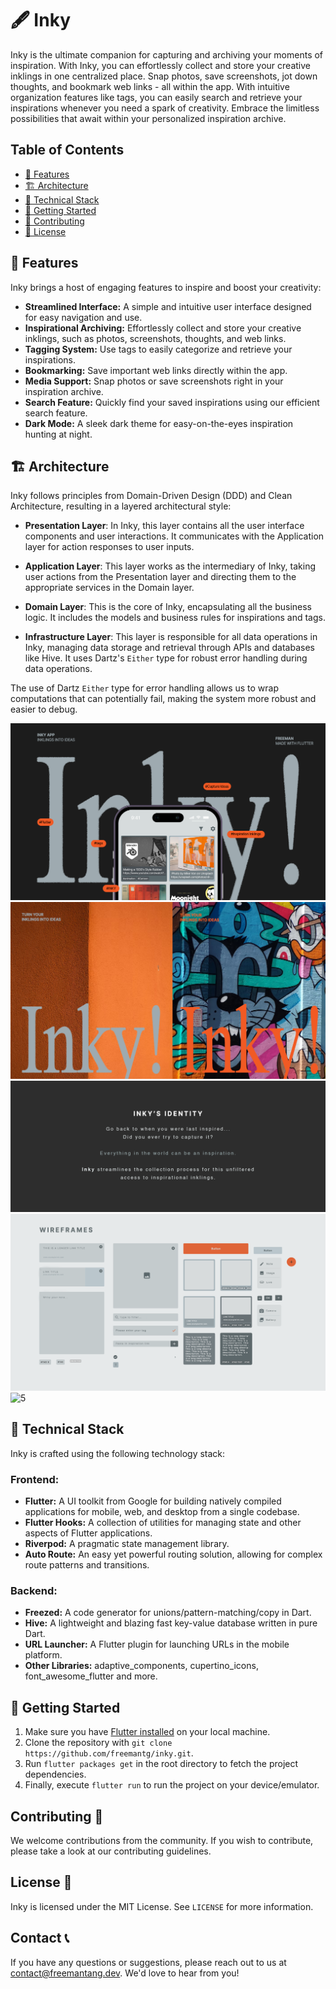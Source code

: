 # 🖋️ Inky 

Inky is the ultimate companion for capturing and archiving your moments of inspiration. With Inky, you can effortlessly collect and store your creative inklings in one centralized place. Snap photos, save screenshots, jot down thoughts, and bookmark web links - all within the app. With intuitive organization features like tags, you can easily search and retrieve your inspirations whenever you need a spark of creativity. Embrace the limitless possibilities that await within your personalized inspiration archive.

## Table of Contents

- [🌟 Features](#-features)
- [🏗️ Architecture](#-architecture)
- [🔧 Technical Stack](#-technical-stack)
- [🚀 Getting Started](#-getting-started)
- [🤝 Contributing](#-contributing)
- [📝 License](#-license)

## 🌟 Features

Inky brings a host of engaging features to inspire and boost your creativity:

- **Streamlined Interface:** A simple and intuitive user interface designed for easy navigation and use.
- **Inspirational Archiving:** Effortlessly collect and store your creative inklings, such as photos, screenshots, thoughts, and web links.
- **Tagging System:** Use tags to easily categorize and retrieve your inspirations.
- **Bookmarking:** Save important web links directly within the app.
- **Media Support:** Snap photos or save screenshots right in your inspiration archive.
- **Search Feature:** Quickly find your saved inspirations using our efficient search feature.
- **Dark Mode:** A sleek dark theme for easy-on-the-eyes inspiration hunting at night.

## 🏗️ Architecture

Inky follows principles from Domain-Driven Design (DDD) and Clean Architecture, resulting in a layered architectural style:

- **Presentation Layer**: In Inky, this layer contains all the user interface components and user interactions. It communicates with the Application layer for action responses to user inputs.

- **Application Layer**: This layer works as the intermediary of Inky, taking user actions from the Presentation layer and directing them to the appropriate services in the Domain layer.

- **Domain Layer**: This is the core of Inky, encapsulating all the business logic. It includes the models and business rules for inspirations and tags.

- **Infrastructure Layer**: This layer is responsible for all data operations in Inky, managing data storage and retrieval through APIs and databases like Hive. It uses Dartz's `Either` type for robust error handling during data operations.


The use of Dartz `Either` type for error handling allows us to wrap computations that can potentially fail, making the system more robust and easier to debug.

![1](assets/screenshots/inky_1.png)
![2](assets/screenshots/inky_2.png)
![3](assets/screenshots/inky_3.png)
![4](assets/screenshots/inky_4.png)
![5](assets/screenshots/inky_5.png)

## 🔧 Technical Stack

Inky is crafted using the following technology stack:

### Frontend:

- **Flutter:** A UI toolkit from Google for building natively compiled applications for mobile, web, and desktop from a single codebase.
- **Flutter Hooks:** A collection of utilities for managing state and other aspects of Flutter applications.
- **Riverpod:** A pragmatic state management library.
- **Auto Route:** An easy yet powerful routing solution, allowing for complex route patterns and transitions.

### Backend:

- **Freezed:** A code generator for unions/pattern-matching/copy in Dart.
- **Hive:** A lightweight and blazing fast key-value database written in pure Dart.
- **URL Launcher:** A Flutter plugin for launching URLs in the mobile platform.
- **Other Libraries:** adaptive_components, cupertino_icons, font_awesome_flutter and more.

## 🚀 Getting Started

1. Make sure you have [Flutter installed](https://flutter.dev/docs/get-started/install) on your local machine.
2. Clone the repository with `git clone https://github.com/freemantg/inky.git`.
3. Run `flutter packages get` in the root directory to fetch the project dependencies.
4. Finally, execute `flutter run` to run the project on your device/emulator.

## Contributing 🤝

We welcome contributions from the community. If you wish to contribute, please take a look at our contributing guidelines.

## License 📄

Inky is licensed under the MIT License. See `LICENSE` for more information.

## Contact 📞

If you have any questions or suggestions, please reach out to us at <contact@freemantang.dev>. We'd love to hear from you!
